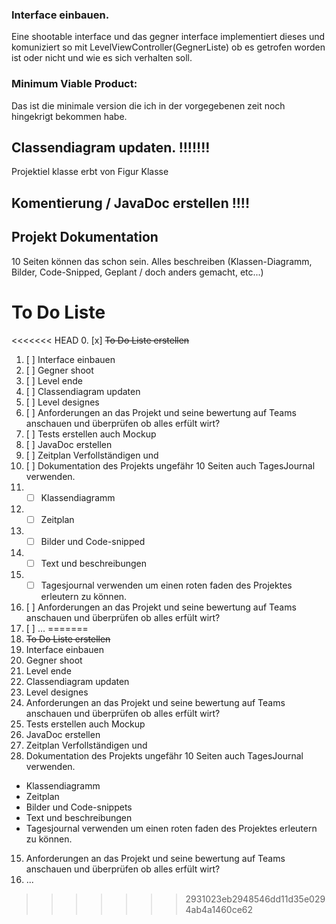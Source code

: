 ### Interface einbauen.

Eine shootable interface und das gegner interface implementiert dieses und komuniziert so mit LevelViewController(GegnerListe) ob es getrofen worden ist oder nicht und wie es sich verhalten soll.

### Minimum Viable Product:

Das ist die minimale version die ich in der vorgegebenen zeit noch hingekrigt bekommen habe.


## Classendiagram updaten. !!!!!!!
Projektiel klasse erbt von Figur Klasse

## Komentierung / JavaDoc erstellen !!!!


## Projekt Dokumentation 
10 Seiten können das schon sein.
Alles beschreiben (Klassen-Diagramm, Bilder, Code-Snipped, Geplant / doch anders gemacht, etc...)

# To Do Liste
<<<<<<< HEAD
0. [x] ~~To Do Liste erstellen~~
1. [ ] Interface einbauen
2. [ ] Gegner shoot
3. [ ] Level ende
4. [ ] Classendiagram updaten
5. [ ] Level designes
6. [ ] Anforderungen an das Projekt und seine bewertung auf Teams anschauen und überprüfen ob alles erfült wirt?
7. [ ] Tests erstellen auch Mockup
8. [ ] JavaDoc erstellen
9. [ ] Zeitplan Verfollständigen und
10. [ ] Dokumentation des Projekts ungefähr 10 Seiten auch TagesJournal verwenden.
10. - [ ] Klassendiagramm
10. - [ ] Zeitplan
10. - [ ] Bilder und Code-snipped
10. - [ ] Text und beschreibungen
10. - [ ] Tagesjournal verwenden um einen roten faden des Projektes erleutern zu können.
11. [ ] Anforderungen an das Projekt und seine bewertung auf Teams anschauen und überprüfen ob alles erfült wirt?
12. [ ] ...
=======
0. ~~To Do Liste erstellen~~
1. Interface einbauen
2. Gegner shoot
3. Level ende
4. Classendiagram updaten
5. Level designes
6. Anforderungen an das Projekt und seine bewertung auf Teams anschauen und überprüfen ob alles erfült wirt?
7. Tests erstellen auch Mockup
8. JavaDoc erstellen
9. Zeitplan Verfollständigen und
10. Dokumentation des Projekts ungefähr 10 Seiten auch TagesJournal verwenden.
  * Klassendiagramm
  * Zeitplan
  * Bilder und Code-snippets
  * Text und beschreibungen
  * Tagesjournal verwenden um einen roten faden des Projektes erleutern zu können.
15. Anforderungen an das Projekt und seine bewertung auf Teams anschauen und überprüfen ob alles erfült wirt?
16. ...
>>>>>>> 2931023eb2948546dd11d35e0294ab4a1460ce62
